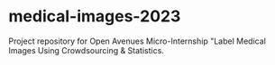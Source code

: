 # medical-images-2023
Project repository for Open Avenues Micro-Internship "Label Medical Images Using Crowdsourcing &amp; Statistics.
